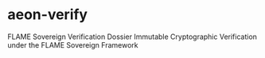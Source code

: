 # aeon-verify
FLAME Sovereign Verification Dossier Immutable Cryptographic Verification under the FLAME Sovereign Framework
